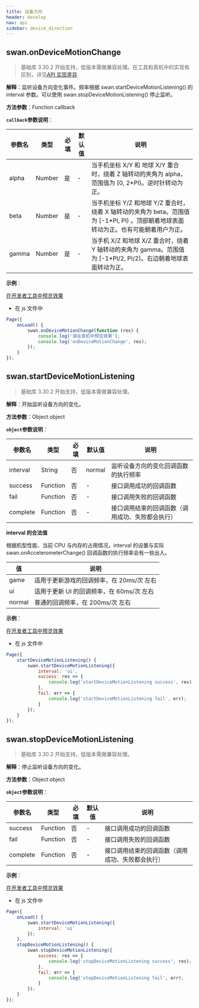 ```yaml
---
title: 设备方向
header: develop
nav: api
sidebar: device_direction
---
```



## swan.onDeviceMotionChange

> 基础库 3.30.2 开始支持，低版本需做兼容处理。在工具和真机中的实现有区别，详见[API 实现差异](https://smartapp.baidu.com/docs/develop/devtools/diff/)

**解释**：监听设备方向变化事件。频率根据 swan.startDeviceMotionListening() 的 interval 参数。可以使用 swan.stopDeviceMotionListening() 停止监听。

**方法参数**：Function callback

**`callback`参数说明**：

|参数名 |类型  |必填 | 默认值 |说明|
|---- | ---- | ---- | ----|----|
|alpha |Number |是|-|当手机坐标 X/Y 和 地球 X/Y 重合时，绕着 Z 轴转动的夹角为 alpha，范围值为 [0, 2*PI)。逆时针转动为正。|
|beta |Number |是|-|当手机坐标 Y/Z 和地球 Y/Z 重合时，绕着 X 轴转动的夹角为 beta。范围值为 [-1*PI, PI) 。顶部朝着地球表面转动为正。也有可能朝着用户为正。|
|gamma |Number |是|-|当手机 X/Z 和地球 X/Z 重合时，绕着 Y 轴转动的夹角为 gamma。范围值为 [-1*PI/2, PI/2)。右边朝着地球表面转动为正。|

**示例**：

<a href="swanide://fragment/23ea056d902c300fbb5fa59b7dcd2ef31569483021022" title="在开发者工具中预览效果" target="_self">在开发者工具中预览效果</a>


* 在 js 文件中

```js
Page({
    onLoad() {
        swan.onDeviceMotionChange(function (res) {
            console.log('请在真机中预览效果');
            console.log('onDeviceMotionChange', res);
        });
    }
});
```

## swan.startDeviceMotionListening

> 基础库 3.30.2 开始支持，低版本需做兼容处理。  

**解释**：开始监听设备方向的变化。

**方法参数**：Object object

**`object`参数说明**：

|参数名 |类型  |必填 | 默认值 |说明|
|---- | ---- | ---- | ----|----|
|interval |String  | 否 | normal| 监听设备方向的变化回调函数的执行频率|
|success |Function  | 否 |-|  接口调用成功的回调函数|
|fail  |  Function |  否 |-|  接口调用失败的回调函数|
|complete |   Function  | 否  | -|接口调用结束的回调函数（调用成功、失败都会执行）|

**interval 的合法值**

根据机型性能、当前 CPU 与内存的占用情况，interval 的设置与实际 swan.onAccelerometerChange() 回调函数的执行频率会有一些出入。

|值 |说明|
|---- | ---- |
|game |适用于更新游戏的回调频率，在 20ms/次 左右|
|ui |适用于更新 UI 的回调频率，在 60ms/次 左右|
|normal |普通的回调频率，在 200ms/次 左右|

**示例**：

<a href="swanide://fragment/23ea056d902c300fbb5fa59b7dcd2ef31569483021022" title="在开发者工具中预览效果" target="_self">在开发者工具中预览效果</a>

* 在 js 文件中

```js
Page({
    startDeviceMotionListening() {
        swan.startDeviceMotionListening({
            interval: 'ui',
            success: res => {
                console.log('startDeviceMotionListening success', res);
            },
            fail: err => {
                console.log('startDeviceMotionListening fail', err);
            }
        });
    }
});
```


## swan.stopDeviceMotionListening

> 基础库 3.30.2 开始支持，低版本需做兼容处理。  

**解释**：停止监听设备方向的变化。

**方法参数**：Object object

**`object`参数说明**：

|参数名 |类型  |必填 | 默认值 |说明|
|---- | ---- | ---- | ----|----|
|success |Function  |  否 |-|  接口调用成功的回调函数|
|fail  |  Function |   否 |-|  接口调用失败的回调函数|
|complete |   Function |   否  | -|接口调用结束的回调函数（调用成功、失败都会执行）|

**示例**：

<a href="swanide://fragment/23ea056d902c300fbb5fa59b7dcd2ef31569483021022" title="在开发者工具中预览效果" target="_self">在开发者工具中预览效果</a>


* 在 js 文件中

```js
Page({
    onLoad() {
        swan.startDeviceMotionListening({
            interval: 'ui'
        });
    },
    stopDeviceMotionListening() {
        swan.stopDeviceMotionListening({
            success: res => {
                console.log('stopDeviceMotionListening success', res);
            },
            fail: err => {
                console.log('stopDeviceMotionListening fail', err);
            }
        });
    }
});
```